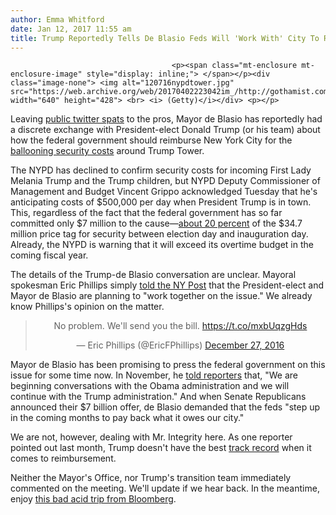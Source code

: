 ```yaml
---
author: Emma Whitford
date: Jan 12, 2017 11:55 am
title: Trump Reportedly Tells De Blasio Feds Will 'Work With' City To Reimburse Security Costs
---
```


	
										<p><span class="mt-enclosure mt-enclosure-image" style="display: inline;"> </span></p><div class="image-none"> <img alt="120716nypdtower.jpg" src="https://web.archive.org/web/20170402223042im_/http://gothamist.com/attachments/nyc_ewhitford/120716nypdtower.jpg" width="640" height="428"> <br> <i> (Getty)</i></div> <p></p>

<p>Leaving <a href="https://web.archive.org/web/20170402223042/http://gothamist.com/2016/12/28/clown_tower_toy_terror.php">public twitter spats</a> to the pros, Mayor de Blasio has reportedly had a discrete exchange with President-elect Donald Trump (or his team) about how the federal government should reimburse New York City for the <a href="https://web.archive.org/web/20170402223042/http://gothamist.com/2017/01/11/trump_tower_security_costs.php">ballooning security costs</a> around Trump Tower. </p>

<p>The NYPD has declined to confirm security costs for incoming First Lady Melania Trump and the Trump children, but NYPD Deputy Commissioner of Management and Budget Vincent Grippo acknowledged Tuesday that he&apos;s anticipating costs of $500,000 per day when President Trump is in town. This, regardless of the fact that the federal government has so far committed only $7 million to the cause&#x2014;<a href="https://web.archive.org/web/20170402223042/http://gothamist.com/2016/12/07/gop_to_nyc_ha_ha.php">about 20 percent</a> of the $34.7 million price tag for security between election day and inauguration day. Already, the NYPD is warning that it will exceed its overtime budget in the coming fiscal year. </p>

<p>The details of the Trump-de Blasio conversation are unclear. Mayoral spokesman Eric Phillips simply <a href="https://web.archive.org/web/20170402223042/http://nypost.com/2017/01/11/trump-de-blasio-agree-to-work-together-on-security-costs/">told the NY Post</a> that the President-elect and Mayor de Blasio are planning to &quot;work together on the issue.&quot; We already know Phillips&apos;s opinion on the matter. </p>

<center><blockquote class="twitter-tweet" data-lang="en"><p lang="en" dir="ltr">No problem. We&apos;ll send you the bill. <a href="https://web.archive.org/web/20170402223042/https://t.co/mxbUqzgHds">https://t.co/mxbUqzgHds</a></p>&#x2014; Eric Phillips (@EricFPhillips) <a href="https://web.archive.org/web/20170402223042/https://twitter.com/EricFPhillips/status/813880621999263748">December 27, 2016</a></blockquote>
<script async src="//web.archive.org/web/20170402223042js_/http://platform.twitter.com/widgets.js" charset="utf-8"></script></center>

<p>Mayor de Blasio has been promising to press the federal government on this issue for some time now. In November, he <a href="https://web.archive.org/web/20170402223042/http://gothamist.com/2016/11/18/trump_tower_forget_it.php">told reporters</a> that, &quot;We are beginning conversations with the Obama administration and we will continue with the Trump administration.&quot; And when Senate Republicans announced their $7 billion offer, de Blasio demanded that the feds &quot;step up in the coming months to pay back what it owes our city.&quot; </p>

<p>We are not, however, dealing with Mr. Integrity here. As one reporter pointed out last month, Trump doesn&apos;t have the best <a href="https://web.archive.org/web/20170402223042/http://www.wsj.com/articles/donald-trumps-business-plan-left-a-trail-of-unpaid-bills-1465504454">track record</a> when it comes to reimbursement. </p>

<p>Neither the Mayor&apos;s Office, nor Trump&apos;s transition team immediately commented on the meeting. We&apos;ll update if we hear back. In the meantime, enjoy <a href="https://web.archive.org/web/20170402223042/https://www.bloomberg.com/features/2017-trump-nyc-cost/">this bad acid trip from Bloomberg</a>.</p>					
										
									
				